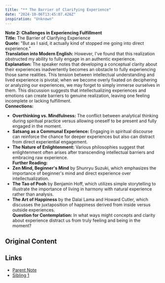```yaml
---
title: "** The Barrier of Clarifying Experience"
date: "2024-10-06T13:45:07.426Z"
inspiration: "Unknown"
---
```


**Note 2: Challenges in Experiencing Fulfillment**  
**Title:** The Barrier of Clarifying Experience  
**Quote:** "But as I said, it actually kind of stopped me going into direct experience."  
**Translation into Modern English:** However, I've found that this realization obstructed my ability to fully engage in an authentic experience.  
**Explanation:** The speaker notes that developing a conceptual clarity about their experiences inadvertently becomes an obstacle to fully experiencing those same realities. This tension between intellectual understanding and lived experience is pivotal; when we become overly fixated on deciphering or analyzing our experiences, we may forget to simply immerse ourselves in them. This discussion suggests that intellectualizing experiences and emotions can create barriers to genuine realization, leaving one feeling incomplete or lacking fulfillment.  
**Connections:**  
- **Overthinking vs. Mindfulness:** The conflict between analytical thinking during spiritual practice versus allowing oneself to be present and fully engaged in the moment.  
- **Satsang as a Communal Experience:** Engaging in spiritual discourse can reinforce the chance for deeper experiences but also can distract from direct experiential engagement.  
- **The Nature of Enlightenment:** Various philosophies suggest that enlightenment often arises after transcending intellectual barriers and embracing raw experience.  
**Further Reading:**  
- **Zen Mind, Beginner's Mind** by Shunryu Suzuki, which emphasizes the importance of beginner's mind and direct experience over intellectualization.  
- **The Tao of Pooh** by Benjamin Hoff, which utilizes simple storytelling to illustrate the importance of living in harmony with natural experience rather than analysis.  
- **The Art of Happiness** by the Dalai Lama and Howard Cutler, which discusses the juxtaposition of happiness derived from inside versus outside experiences.  
**Question for Contemplation:** In what ways might concepts and clarity about experience distract us from truly feeling and being in the moment?

## Original Content



## Links

- [Parent Note](/parent-note.md)
- [Sibling 1](/zettel1.md)

